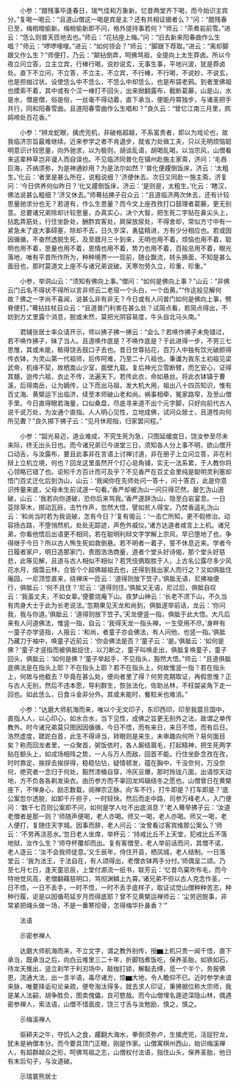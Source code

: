<!-- { "loadSidebar": true } -->
　　小参：“腊残事毕逢春日，瑞气佳和万象新。忆昔两堂齐下喝，而今始识主宾分。”复喝一喝云：“且道山僧这一喝是宾是主？还有共相证据者么？”问：“腊残春已至，梅梢暗偷新。梅梢偷新即不问，格外提持事若何？”师云：“茶煮岩前雪。”进云：“恁么则普天匝地去也。”师云：“花拈座上梅。”问：“旧去新来阳春曲作么生唱？”师云：“啰啰哩哩。”进云：“如何领会？”师云：“脚跟下荐取。”进云：“离却脚跟又作么生？”师便打，乃云：“颠拈倒弄，呵佛骂祖，全提向上太生莽卤。所以今夜立问立答，立主立宾，行棒行喝，说妙说玄，无事生事，平地兴波，犹是莽卤处。直下不立问，不立答，不立主，不立宾，不行棒，不行喝，不说妙，不说玄，也是担枷过状。设使恁么中不恁么，不恁么中却恁么，也是布袋老鸦。到者里佛祖也摸索不着，其中或有个汉一棒打不回头，出来掀翻露布，截断葛藤，山是山，水是水，僧是僧，俗是俗，一丝毫不得动着，直下承当，便能丹霄独步，与诸圣把手共行，同和阳春雪曲。且道阳春雪曲作么生唱和？”良久云：“曾忆江南三月里，鹧鸪啼处百花香。”

　　小参：“辨龙蛇眼，擒虎兕机，非破格超越，不系富贵者，即以为戏论也，故我临济宗旨最难继续。近来参学之者不肯退步，就省力处做工夫，只以无明烦恼聪明意识计较思量，向外驰求，以为极则，胡谈乱语，胡喝乱喝，以当宗风，山僧看来这辈种草岂非谩人而自误也。不见临济同普化在镇州赴施主家斋，济问：‘毛吞巨海，芥纳须弥，为是神通妙用？为是法尔如然？’普化便趯倒饭床，济云：‘太粗生。’化云：‘者里是甚么所在，说粗说细？’济便休去。次日又同赴一施主斋，济复问：‘今日供养何似昨日？’化又趯倒饭床，济云：‘是则是，太粗生。’化云：‘瞎汉，佛法说甚么粗细？’济又休去。”师蓦拈拂子召众云：“且道临济两次休去，还有计较思量驰求分也无？若道有，作么生思量？而今文上座孜孜打口鼓理者葛藤，更无别意。总要诸兄弟除却计较思量，办真实心，决个大智，把生死二字贴在鼻尖头上，拈匙弄筋处，行住坐卧处，酬酢宾客处，屙屎放尿处，不得舍却，常似方寸中有一紧急未了底大事碍塞，除却不去，日久岁深，勇猛精进，方有少分相应也。若或因因循循，不奋然透脱生死，及至腊月三十到来，无明也用不着，烦恼也用不着，聪明也用不着，思量也用不着，恩情也用不着，势力也用不着，百般总用不着，眼光落地，唯有平昔所作所为，种种境界一一现前，随业飘流，转头换面，不知是甚么面目也，那时莫道文上座不与诸兄弟说破。天寒勿劳久立，珍重，珍重。”

　　小参，举洞山云：“须知有佛向上事。”僧问：“如何是佛向上事？”山云：“非佛云门云名不得状不得所以言非师云二老宿一个头白，一个齿黄。”“作这般见解何故？佛之一字尚不喜闻，说甚么非有非无？今日或有人问普门如何是佛向上事，劈脊便打。”蓦拈拄杖召众云：“且道普门利害在甚么处？试简点看，若简点得出，不妨到方丈里露个消息，脱或未然，莫把光阴容易度，牛头自北马头南。”

　　君辅张居士率众请开示，师以拂子拂一拂云：“会么？若唤作拂子未免错过，若不唤作拂子，昧了当人。且道唤作底是？不唤作底是？于此进得一步，不劳三七思惟，其或未能，秪得饶舌鼓口子去也。昔日世尊拈花，百万人中独有饮光破颜得传衣钵，为灵山第一代祖师，后传阿难，乃至二十八祖也。秉谶为我东土初祖见梁武帝，机缘不契，故栖嵩山少室，面壁九载。复后神光立雪断臂，而乞安心，证得其髓，迨传六祖，衣止不传，法遍天下。若传此衣，命如悬丝。将此衣钵镇于曹溪，后得南岳，让为嫡传，让下而出马祖，发大机大用，祖出八十四员知识，惟有百丈海、黄檗运下出临济，续至本师破山老和尚。祸事相牵，冤家路窄，及至山僧手里。今日直得眼若海量，口似桑盘，尽底寻来道不出个元字脚，只好向前代古人说千说万处，为汝通个直指。人人明心见性，立地成佛，试问众居士，且道性向何所见聻？”良久掷下拂子云：“见月休观指，归家罢问程。”

　　小参：“韶光易迈，道业难成，不究生死为急，只图延缓度日，饶汝参至尽未来际，终无出头日也。而今诸兄弟已今进堂三日，须知各人分上事不明，欲山僧开口动舌，与汝露布，要且此事非在言语上讨禅讨道，非在册子上立问立答，非在利辩上立机立境，何也？回龙这里虽然开个灯心皂角铺，实无一法系累，于人教你将心领略已错了也。讵矧千方百计而可及乎？不见香严在百丈会里纯是聪明灵利塞却悟门百丈迁化后到沩山，山云：‘我闻你在先师处问一答十，问十答百，此是你意识抟量来底，父母未生前试道一句看。’香严却被沩山一问只得茫然，屡乞沩山道破，山云：‘我若向你道破，恐你后来骂我。’香严遂辞沩山，隐至白岩宴息。一日芟除草木，掷动瓦砾，击竹作声，忽然大悟，譬如贫人得宝，乃焚香遥礼沩山云：‘和尚当时若为我说破，怎有今日？’复有偈云：‘一击亡所知，更不假修治。动容扬古路，不堕悄然机，处处无踪迹，声色外威仪。’诸方达道者咸言上上机。诸兄弟，你看他悟后出语更不相同，若在聪明利辩文字学解上宗风，早已堕地了也，争得继于今日？所以古人怖生死如救倒悬。若不明者一着子，誓不休息近来。学者今日履者家户，明日造那家门，贵图浩浩商量，道者个堂头好诗偈，那个堂头好慈悲，此等见解，且道与古人相似不相似？若凭伎俩取胜于人，上古名公露尽多少风花水月，烟霭云林，合皆个个超佛越祖去也，还得到我出家人而行之？又如俱胝住庵园，一尼顶笠直来，绕禅床一匝云：‘道得则放下笠子。’俱胝无语，尼拂袖便行，俱胝云：‘何不且住？’尼云：‘道得则住。’俱胝又无语，尼过后，俱胝自叹云：‘我虽丈夫，不如女辈。’便要烧庵下山。夜梦山神云：‘长老不须下山，不久当有肉身大士于此为长老说法。’忽期果见天龙和尚到，俱胝遂举前话，龙云：‘你问我，我与你道。’俱胝云：‘道得则放下笠子。’天龙便竖一指，俱胝于此大悟。大凡后来有人问道佛法，惟竖一指，自云：‘我得天龙一指头禅，一生受用不尽。’身畔有一童子亦学竖指，人报云：‘和尚，者童子亦会佛法，有人问他，也竖一指。’俱胝乃藏刀于袖中，唤童子近前云：‘你会佛法是否？’童子云：‘是。’俱胝云：‘如何是佛？’童子才竖指而被俱胝捉住，以刀断之，童子叫唤走出，俱胝复唤童子，童子回头，俱胝云：‘如何是佛？’童子举起手，不见指头，豁然大悟。”师云：“且道俱胝底佛法是在指头上耶？不在指头上耶？若不在指头上，何故惟竖一指？若在指头上，何故与他截去？毕竟在甚么处，便向者里了得？何劳克期取证，再假思惟？正与古人无别，然后不违本愿，导利群生，恢张法化，佐助丛林，不枉袈裟角下走一回也。如此恁么，日食斗金非分外。其或未能时，餐粒米也难消。”

　　小参：“达磨大师航海而来，唯以个无文印子，东印西印，印至我震旦国中，直指人人，以心印心，如水合水，当下见性，成佛之旨更无别外之法，故谓之单传教外。时今诸兄弟莫只图因因循循，今日不悟，而有来日，来日不悟，而有后日。浩然虚度，蹉跎白首，此生不得谛当，转眼则是来生，未审趣向何所？易何面目矣？称而回龙者里，一众聚首，粥饭依时，各人厮结眉毛，打起精神，把生死两字贴在额头上，如戎场相阵之势，一人与万人而敌，回首不能。行住坐卧念孜在孜，时时靠定，挨拶去挨拶得，稳稳怗怗，疑情顿发，蕴在胸中，千没奈何，万没奈何，绝究者一念归于何处，豁然漆桶自穿，冷灰豆爆，那时玲珑八面，出语惊天动地，方不负各各剃发染衣。由历参方而不辜回龙鸠辑结冬之愿也。山僧曾日在黄檗座下，不惮身心，励志数载，阅禅宗正脉。向‘车不行，打牛即是？打车即是？’底公案忽尔透脱，如卸千斤担子，一时轻快。然后而走中路，司参万峰老人，入门便问：‘数千七百则公案即不问，如何是学人吐不出底消息？’老人蓦举拂子云：‘汝道老僧者是那一则？’师随声便喝，老人亦喝。师又一喝，老人亦喝。师又一喝，老人便打，复随住天字城。因事而辞，老人问云：‘汝曾看过客宾维那公案么？’师云：‘不劳再浇恶水。’忽日老人坐席，举杯云：‘持戒比丘不上天堂，犯戒比丘不落地狱，汝作么生？’师夺杯覆却而出。复有客僧至，老人举前话而问，其僧不诺，老人逐云：‘汝不会我师徒意。’又壬辰年，侍住开县，栖凤城，老人结制。一日落堂云：‘我为法王，于法自在，有人颂得出，老僧衣钵两手分付。’师偶呈二颂。乃至七月七日，逢天童忌辰，上堂付源流一纸书，联芳云：‘忆昔鸟窠吹布毛，而今特地觉风高，老僧翻藉慈明口，骂彻渊鳞上九霄。’诸兄弟不但以古人克念作圣，一日不悟，一日不丢手，一时不悟，一时不丢手底样子，取证试觉山僧种种苦志，种种行履，讵是以因循苟延岁月而得底耶？曾不见黄檗运禅师云：‘尘劳迥脱事，非常紧把绳头做一场，不是一番寒彻骨，怎得梅华扑鼻香？’”

　　法语

　　示密参禅人

　　达磨大师航海而来，不立文字，谓之教外别传，授▆上机只贵一闻千悟，直下承当，既承当之后，向白云堆里三二十年，折脚铛煮饭吃，保养圣胎，如铁如石，待龙天推出，竖立刹竿于利刃场中，敲枷打锁，解黏去缚，觅一个半个，务报佛恩，流通大法，出一言半语，毒尽诸方，惊▆大地，令人瞻仰不已。近时参学未谙来脉，唯要择诟句论亲疏，便夸淘汰得多，就去求人印证，秉拂据位称大宗师，我是某人法嗣，胡争胜负，图卖傀儡，良可愍哉。而今山僧埋名遁迹深隐山林，偶遇密参禅人，索法语，山僧不惜面皮，饶三寸舌与汝勉励，慎之，慎之。

　　示梅溪禅人

　　驱耕夫之牛，夺饥人之食，趯翻大海水，拳倒须弥卢，生擒虎兕，活捉狞龙，犹未是衲僧本分。而今要具顶门正眼，刚是作家。山僧寓棋州西山，始识梅溪禅人，有超群越众之形，呵佛骂祖之志，山僧权付法语，指住山头，保养圣胎，他日有末后句子，与汝道破。

　　示瑞寰熊居士


